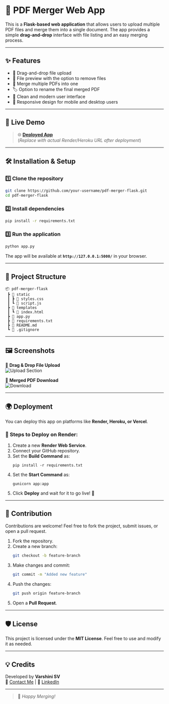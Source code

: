 
# 📄 PDF Merger Web App

This is a **Flask-based web application** that allows users to upload multiple PDF files and merge them into a single document. The app provides a simple **drag-and-drop** interface with file listing and an easy merging process.

---

## ✨ Features

- 📂 Drag-and-drop file upload
- 📝 File preview with the option to remove files
- 🔀 Merge multiple PDFs into one
- 🏷️ Option to rename the final merged PDF
- 🎨 Clean and modern user interface
- 📱 Responsive design for mobile and desktop users

---

## 🚀 Live Demo

> 🌐 **[Deployed App](https://your-app-url.com/)**  
(*Replace with actual Render/Heroku URL after deployment*)

---

## 🛠️ Installation & Setup

### 1️⃣ Clone the repository
```bash
git clone https://github.com/your-username/pdf-merger-flask.git
cd pdf-merger-flask
```

### 2️⃣ Install dependencies
```bash
pip install -r requirements.txt
```

### 3️⃣ Run the application
```bash
python app.py
```
The app will be available at **`http://127.0.0.1:5000/`** in your browser.

---

## 📂 Project Structure

```
📦 pdf-merger-flask
 ┣ 📂 static
 ┃ ┣ 📜 styles.css
 ┃ ┗ 📜 script.js
 ┣ 📂 templates
 ┃ ┗ 📜 index.html
 ┣ 📜 app.py
 ┣ 📜 requirements.txt
 ┣ 📜 README.md
 ┗ 📜 .gitignore
```

---

## 🖼️ Screenshots

🔹 **Drag & Drop File Upload**  
![Upload Section](https://via.placeholder.com/600x300.png?text=Drag+%26+Drop+Upload)

🔹 **Merged PDF Download**  
![Download](https://via.placeholder.com/600x300.png?text=Download+Merged+PDF)

---

## 🌍 Deployment

You can deploy this app on platforms like **Render, Heroku, or Vercel**. 

### 📌 Steps to Deploy on Render:
1. Create a new **Render Web Service**.
2. Connect your GitHub repository.
3. Set the **Build Command** as:  
   ```
   pip install -r requirements.txt
   ```
4. Set the **Start Command** as:  
   ```
   gunicorn app:app
   ```
5. Click **Deploy** and wait for it to go live! 🎉

---

## 🤝 Contribution

Contributions are welcome! Feel free to fork the project, submit issues, or open a pull request.

1. Fork the repository.
2. Create a new branch:  
   ```bash
   git checkout -b feature-branch
   ```
3. Make changes and commit:  
   ```bash
   git commit -m "Added new feature"
   ```
4. Push the changes:  
   ```bash
   git push origin feature-branch
   ```
5. Open a **Pull Request**.

---

## 🛡️ License

This project is licensed under the **MIT License**. Feel free to use and modify it as needed.

---

## 💡 Credits

Developed by **Varshini SV**  
📧 [Contact Me](varshinisv2004@gmail.com) | 💼 [LinkedIn](https://www.linkedin.com/in/varshinisv24/)

---

> 🚀 *Happy Merging!*


